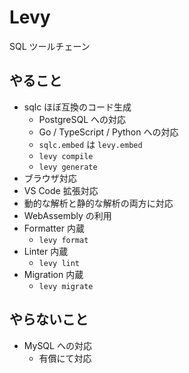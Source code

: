 # Levy

SQL ツールチェーン

## やること

- sqlc ほぼ互換のコード生成
  - PostgreSQL への対応
  - Go / TypeScript / Python への対応
  - `sqlc.embed` は `levy.embed`
  - `levy compile`
  - `levy generate`
- ブラウザ対応
- VS Code 拡張対応
- 動的な解析と静的な解析の両方に対応
- WebAssembly の利用
- Formatter 内蔵
  - `levy format`
- Linter 内蔵
  - `levy lint`
- Migration 内蔵
  - `levy migrate`

## やらないこと

- MySQL への対応
  - 有償にて対応

